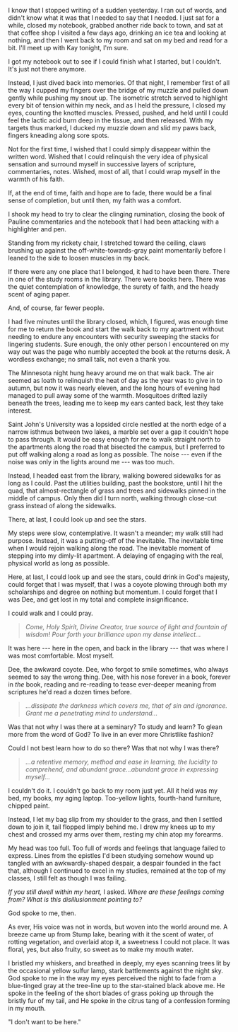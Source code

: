 ---
---

I know that I stopped writing of a sudden yesterday. I ran out of words, and didn't know what it was that I needed to say that I needed. I just sat for a while, closed my notebook, grabbed another ride back to town, and sat at that coffee shop I visited a few days ago, drinking an ice tea and looking at nothing, and then I went back to my room and sat on my bed and read for a bit. I'll meet up with Kay tonight, I'm sure.

I got my notebook out to see if I could finish what I started, but I couldn't. It's just not there anymore.

Instead, I just dived back into memories. Of that night, I remember first of all the way I cupped my fingers over the bridge of my muzzle and pulled down gently while pushing my snout up. The isometric stretch served to highlight every bit of tension within my neck, and as I held the pressure, I closed my eyes, counting the knotted muscles. Pressed, pushed, and held until I could feel the lactic acid burn deep in the tissue, and then released. With my targets thus marked, I ducked my muzzle down and slid my paws back, fingers kneading along sore spots.

Not for the first time, I wished that I could simply disappear within the written word. Wished that I could relinquish the very idea of physical sensation and surround myself in successive layers of scripture, commentaries, notes. Wished, most of all, that I could wrap myself in the warmth of his faith.

If, at the end of time, faith and hope are to fade, there would be a final sense of completion, but until then, my faith was a comfort.

I shook my head to try to clear the clinging rumination, closing the book of Pauline commentaries and the notebook that I had been attacking with a highlighter and pen.

Standing from my rickety chair, I stretched toward the ceiling, claws brushing up against the off-white-towards-gray paint momentarily before I leaned to the side to loosen muscles in my back.

If there were any one place that I belonged, it had to have been there. There in one of the study rooms in the library. There were books here. There was the quiet contemplation of knowledge, the surety of faith, and the heady scent of aging paper.

And, of course, far fewer people.

I had five minutes until the library closed, which, I figured, was enough time for me to return the book and start the walk back to my apartment without needing to endure any encounters with security sweeping the stacks for lingering students. Sure enough, the only other person I encountered on my way out was the page who numbly accepted the book at the returns desk. A wordless exchange; no small talk, not even a thank you.

The Minnesota night hung heavy around me on that walk back. The air seemed as loath to relinquish the heat of day as the year was to give in to autumn, but now it was nearly eleven, and the long hours of evening had managed to pull away some of the warmth. Mosquitoes drifted lazily beneath the trees, leading me to keep my ears canted back, lest they take interest.

Saint John's University was a lopsided circle nestled at the north edge of a narrow isthmus between two lakes, a marble set over a gap it couldn't hope to pass through. It would be easy enough for me to walk straight north to the apartments along the road that bisected the campus, but I preferred to put off walking along a road as long as possible. The noise --- even if the noise was only in the lights around me --- was too much.

Instead, I headed east from the library, walking bowered sidewalks for as long as I could. Past the utilities building, past the bookstore, until I hit the quad, that almost-rectangle of grass and trees and sidewalks pinned in the middle of campus. Only then did I turn north, walking through close-cut grass instead of along the sidewalks.

There, at last, I could look up and see the stars.

My steps were slow, contemplative. It wasn't a meander; my walk still had purpose. Instead, it was a putting-off of the inevitable. The inevitable time when I would rejoin walking along the road. The inevitable moment of stepping into my dimly-lit apartment. A delaying of engaging with the real, physical world as long as possible.

Here, at last, I could look up and see the stars, could drink in God's majesty, could forget that I was myself, that I was a coyote plowing through both my scholarships and degree on nothing but momentum. I could forget that I was Dee, and get lost in my total and complete insignificance.

I could walk and I could pray.

> *Come, Holy Spirit, Divine Creator, true source of light and fountain of wisdom! Pour forth your brilliance upon my dense intellect...*

It was here --- here in the open, and back in the library --- that was where I was most comfortable. Most myself.

Dee, the awkward coyote. Dee, who forgot to smile sometimes, who always seemed to say the wrong thing. Dee, with his nose forever in a book, forever in *the* book, reading and re-reading to tease ever-deeper meaning from scriptures he'd read a dozen times before.

> *...dissipate the darkness which covers me, that of sin and ignorance. Grant me a penetrating mind to understand...*

Was that not why I was there at a seminary? To study and learn? To glean more from the word of God? To live in an ever more Christlike fashion?

Could I not best learn how to do so there? Was that not why I was there?

> *...a retentive memory, method and ease in learning, the lucidity to comprehend, and abundant grace...abundant grace in expressing myself...*

I couldn't do it. I couldn't go back to my room just yet. All it held was my bed, my books, my aging laptop. Too-yellow lights, fourth-hand furniture, chipped paint.

Instead, I let my bag slip from my shoulder to the grass, and then I settled down to join it, tail flopped limply behind me. I drew my knees up to my chest and crossed my arms over them, resting my chin atop my forearms.

My head was too full. Too full of words and feelings that language failed to express. Lines from the epistles I'd been studying somehow wound up tangled with an awkwardly-shaped despair, a despair founded in the fact that, although I continued to excel in my studies, remained at the top of my classes, I still felt as though I was failing.

*If you still dwell within my heart,* I asked. *Where are these feelings coming from? What is this disillusionment pointing to?*

God spoke to me, then.

As ever, His voice was not in words, but woven into the world around me. A breeze came up from Stump lake, bearing with it the scent of water, of rotting vegetation, and overlaid atop it, a sweetness I could not place. It was floral, yes, but also fruity, so sweet as to make my mouth water.

I bristled my whiskers, and breathed in deeply, my eyes scanning trees lit by the occasional yellow sulfur lamp, stark battlements against the night sky. God spoke to me in the way my eyes perceived the night to fade from a blue-tinged gray at the tree-line up to the star-stained black above me. He spoke in the feeling of the short blades of grass poking up through the bristly fur of my tail, and He spoke in the citrus tang of a confession forming in my mouth.

"I don't want to be here."
